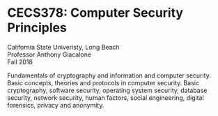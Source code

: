 # CECS378: Computer Security Principles
California State Univeristy, Long Beach</br>
Professor Anthony Giacalone</br>
Fall 2018</br>

Fundamentals of cryptography and information and computer security. Basic concepts, theories and protocols in computer security. Basic cryptography, software security, operating system security, database security, network security, human factors, social engineering, digital forensics, privacy and anonymity. 
